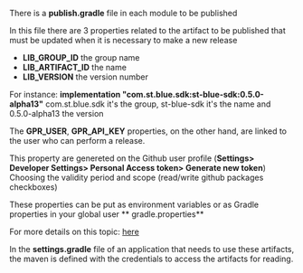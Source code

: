 There is a **publish.gradle** file in each module to be published

In this file there are 3 properties related to the artifact to be published that must be updated
when it is necessary to make a new release

- **LIB_GROUP_ID**  the group name
- **LIB_ARTIFACT_ID** the name
- **LIB_VERSION** the version number

For instance: **implementation "com.st.blue.sdk:st-blue-sdk:0.5.0-alpha13"**
com.st.blue.sdk it's the group, st-blue-sdk it's the name and 0.5.0-alpha13 the version

The **GPR_USER**, **GPR_API_KEY** properties, on the other hand, are linked to the user who can
perform a
release.

This property are genereted on the Github user profile (**Settings> Developer Settings> Personal
Access token> Generate new token**)
Choosing the validity period and scope (read/write github packages checkboxes)

These properties can be put as environment variables or as Gradle properties in your global user **
gradle.properties**

For more details on this
topic: [here](https://docs.github.com/en/packages/working-with-a-github-packages-registry/working-with-the-gradle-registry)

In the **settings.gradle** file of an application that needs to use these artifacts, the maven is
defined with the credentials to access the artifacts for reading.

